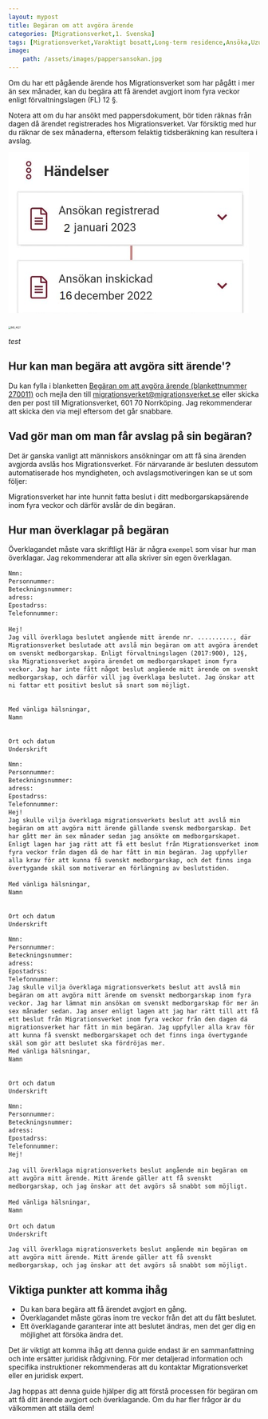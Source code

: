 ```yaml
---
layout: mypost
title: Begäran om att avgöra ärende
categories: [Migrationsverket,1. Svenska]
tags: [Migrationsverket,Varaktigt bosatt,Long-term residence,Ansöka,Uzun Süreli İkamet,Izin tinggal jangka panjang, Överklaga begäran om att avgöra ärende, Begäran omatt avgöra ärende]
image:
    path: /assets/images/pappersansokan.jpg
---
```


Om du har ett pågående ärende hos Migrationsverket som har pågått i mer än sex månader, kan du begära att få ärendet avgjort inom fyra veckor enligt förvaltningslagen (FL) 12 §.

Notera att om du har ansökt med pappersdokument, bör tiden räknas från dagen då ärendet registrerades hos Migrationsverket. Var försiktig med hur du räknar de sex månaderna, eftersom felaktig tidsberäkning kan resultera i avslag.

 
<!-- https://drive.google.com/file/d/19bpse0kTEoheNtzf2ftq0L-USB1bE2A1/view?usp=drive_link

https://drive.google.com/uc?export=view&id=19bpse0kTEoheNtzf2ftq0L-USB1bE2A1 -->

![Desktop View](/assets/images/pappersansokan.jpg)

<img src="https://raw.githubusercontent.com/mehmetasim35/mehmetasim35.github.io/main/assets/website-files/Migrationsverket/begaran/pappersansokan.png" alt="IMG_4627" style="zoom:30%;" />

<!-- <img src="/assets/website-files/Migrationsverket/begaran/figure1.jpg" alt="" height="50"/> -->

<!-- <img src="/images/pappersansokan.jpg" alt="" style="height: 100%; width: 100%;"> -->


<!-- ![Desktop View](/figure1.jpg) -->
_test_

<!-- <img border="0" data-original-height="630" data-original-width="1200" height="168" src="https://mehmetasim35.github.io/assets/website-files/Migrationsverket/begaran/pappersansokan.jpg" width="320"> -->

## Hur kan man begära att avgöra sitt ärende'?
Du kan fylla i blanketten <a href="https://www.migrationsverket.se/download/18.1ef19f6e163f45d340aa51/1682667588314/270011_Begaran_avgora_arende_sv.pdf" target="_blank">Begäran om att avgöra ärende (blankettnummer 270011)</a>
och mejla den till migrationsverket@migrationsverket.se eller skicka den per post till Migrationsverket, 601 70 Norrköping. Jag rekommenderar att skicka den via mejl eftersom det går snabbare.

## Vad gör man om man får avslag på sin begäran?
Det är ganska vanligt att människors ansökningar om att få sina ärenden avgjorda avslås hos Migrationsverket. För närvarande är besluten dessutom automatiserade hos myndigheten, och avslagsmotiveringen kan se ut som följer:

Migrationsverket har inte hunnit fatta beslut i ditt medborgarskapsärende inom fyra veckor och därför avslår de din begäran.

## Hur man överklagar på begäran

Överklagandet måste vara skriftligt
Här är några ``exempel`` som visar hur man överklagar. Jag rekommenderar att alla skriver sin egen överklagan.

```
Nmn:
Personnummer:
Beteckningsnummer:
adress:
Epostadrss:
Telefonnummer:

Hej!
Jag vill överklaga beslutet angående mitt ärende nr. .........., där Migrationsverket beslutade att avslå min begäran om att avgöra ärendet om svenskt medborgarskap. Enligt förvaltningslagen (2017:900), 12§, ska Migrationsverket avgöra ärendet om medborgarskapet inom fyra veckor. Jag har inte fått något beslut angående mitt ärende om svenskt medborgarskap, och därför vill jag överklaga beslutet. Jag önskar att ni fattar ett positivt beslut så snart som möjligt.


Med vänliga hälsningar,
Namn


Ort och datum
Underskrift
```

```
Nmn:
Personnummer:
Beteckningsnummer:
adress:
Epostadrss:
Telefonnummer:
Hej!
Jag skulle vilja överklaga migrationsverkets beslut att avslå min begäran om att avgöra mitt ärende gällande svensk medborgarskap. Det har gått mer än sex månader sedan jag ansökte om medborgarskapet. Enligt lagen har jag rätt att få ett beslut från Migrationsverket inom fyra veckor från dagen då de har fått in min begäran. Jag uppfyller alla krav för att kunna få svenskt medborgarskap, och det finns inga övertygande skäl som motiverar en förlängning av beslutstiden.

Med vänliga hälsningar,
Namn


Ort och datum
Underskrift
```

```
Nmn:
Personnummer:
Beteckningsnummer:
adress:
Epostadrss:
Telefonnummer:
Jag skulle vilja överklaga migrationsverkets beslut att avslå min begäran om att avgöra mitt ärende om svenskt medborgarskap inom fyra veckor. Jag har lämnat min ansökan om svenskt medborgarskap för mer än sex månader sedan. Jag anser enligt lagen att jag har rätt till att få ett beslut från Migrationsverket inom fyra veckor från den dagen dá
migrationsverket har fått in min begäran. Jag uppfyller alla krav för att kunna få svenskt medborgarskapet och det finns inga övertygande skäl som gör att beslutet ska fördröjas mer.
Med vänliga hälsningar,
Namn


Ort och datum
Underskrift
```

```
Nmn:
Personnummer:
Beteckningsnummer:
adress:
Epostadrss:
Telefonnummer:
Hej!

Jag vill överklaga migrationsverkets beslut angående min begäran om att avgöra mitt ärende. Mitt ärende gäller att få svenskt medborgarskap, och jag önskar att det avgörs så snabbt som möjligt.

Med vänliga hälsningar,
Namn

Ort och datum
Underskrift
```

```
Jag vill överklaga migrationsverkets beslut angående min begäran om att avgöra mitt ärende. Mitt ärende gäller att få svenskt medborgarskap, och jag önskar att det avgörs så snabbt som möjligt.
```
## Viktiga punkter att komma ihåg
- Du kan bara begära att få ärendet avgjort en gång.
- Överklagandet måste göras inom tre veckor från det att du fått beslutet.
- Ett överklagande garanterar inte att beslutet ändras, men det ger dig en möjlighet att försöka ändra det.

Det är viktigt att komma ihåg att denna guide endast är en sammanfattning och inte ersätter juridisk rådgivning. För mer detaljerad information och specifika instruktioner rekommenderas att du kontaktar Migrationsverket eller en juridisk expert.

Jag hoppas att denna guide hjälper dig att förstå processen för begäran om att få ditt ärende avgjort och överklagande. Om du har fler frågor är du välkommen att ställa dem!



<!-- 

<iframe allow="autoplay" height="350" src="//docs.google.com/document/d/1Bn1NQgADnIwM9dPie2o95stzyZlSfMLpTgpeCfrm36I/preview" width="640"></iframe> -->

